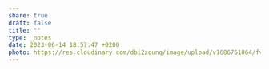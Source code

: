 ```yaml
---
share: true
draft: false
title: ""
type: _notes
date: 2023-06-14 18:57:47 +0200
photo: https://res.cloudinary.com/dbi2zounq/image/upload/v1686761864/fvy5b449atxomau7blhu.jpg
---
```



